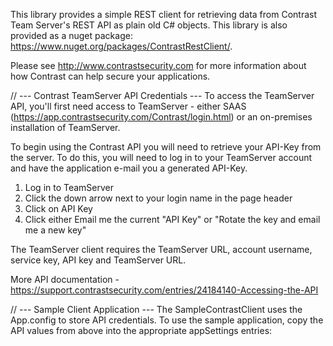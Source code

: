 This library provides a simple REST client for retrieving data from Contrast Team Server's REST API as plain old C# objects.  This library is also provided as a nuget package: https://www.nuget.org/packages/ContrastRestClient/. 

Please see http://www.contrastsecurity.com for more information about how Contrast can help secure your applications.



// --- Contrast TeamServer API Credentials ---
To access the TeamServer API, you'll first need access to TeamServer - either SAAS (https://app.contrastsecurity.com/Contrast/login.html) or an on-premises installation of TeamServer.

To begin using the Contrast API you will need to retrieve your API-Key from the server. To do this, you will need to log in to your TeamServer account and have the application e-mail you a generated API-Key.
1. Log in to TeamServer
2. Click the down arrow next to your login name in the page header
3. Click on API Key
4. Click either Email me the current "API Key" or "Rotate the key and email me a new key"

The TeamServer client requires the TeamServer URL, account username, service key, API key and TeamServer URL.

More API documentation - https://support.contrastsecurity.com/entries/24184140-Accessing-the-API




// --- Sample Client Application ---
The SampleContrastClient uses the App.config to store API credentials. To use the sample application, copy the API values from above into the appropriate appSettings entries:

  <appSettings>
    <add key="TeamServerUrl" value="https://app.contrastsecurity.com/Contrast/"/>
    <add key="TeamServerUserName" value=""/>
    <add key="TeamServerApiKey" value=""/>
    <add key="TeamServerServiceKey" value=""/>
  </appSettings>